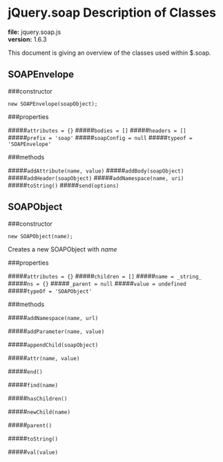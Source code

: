 jQuery.soap Description of Classes
==================================
**file:** jquery.soap.js  
**version:** 1.6.3

This document is giving an overview of the classes used within $.soap.

SOAPEnvelope
------------

###constructor

`new SOAPEnvelope(soapObject);`

###properties

#####`attributes = {}`
#####`bodies = []`
#####`headers = []`
#####`prefix = 'soap'`
#####`soapConfig = null`
#####`typeof = 'SOAPEnvelope'`

###methods

#####`addAttribute(name, value)`
#####`addBody(soapObject)`
#####`addHeader(soapObject)`
#####`addNamespace(name, uri)`
#####`toString()`
#####`send(options)`

SOAPObject
--------------------

###constructor

`new SOAPObject(name);`

Creates a new SOAPObject with _name_

###properties

#####`attributes = {}`
#####`children = []`
#####`name = _string_`
#####`ns = {}`
#####`_parent = null`
#####`value = undefined`
#####`typeOf = 'SOAPObject'`

###methods

#####`addNamespace(name, url)`

#####`addParameter(name, value)`

#####`appendChild(soapObject)`

#####`attr(name, value)`

#####`end()`

#####`find(name)`

#####`hasChildren()`

#####`newChild(name)`

#####`parent()`

#####`toString()`

#####`val(value)`
